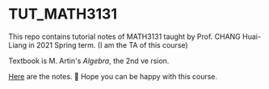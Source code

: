 # TUT_MATH3131

This repo contains tutorial notes of MATH3131 taught by Prof. CHANG Huai-Liang in 2021 Spring term. (I am the TA of this course)

Textbook is M. Artin's *Algebra*, the 2nd ve rsion.

[Here](https://github.com/Catta-pilosa/TUT_MATH3131/blob/main/notes/content.md) are the notes. 🎲 Hope you can be happy with this course.
